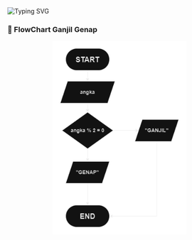 <img src="https://readme-typing-svg.herokuapp.com?font=Fira+Code&duration=1000&pause=100&center=true&vCenter=true&width=435&lines=Bilangan;Ganjil;Genap;Prima" alt="Typing SVG" />

### 🔰 FlowChart Ganjil Genap

<p align="center"><img width="300px" src="https://raw.githubusercontent.com/galihsch/cpp-gallery/main/bilangan/ganjilGenapPrima/flow_ganjilGenap.png" /></p>